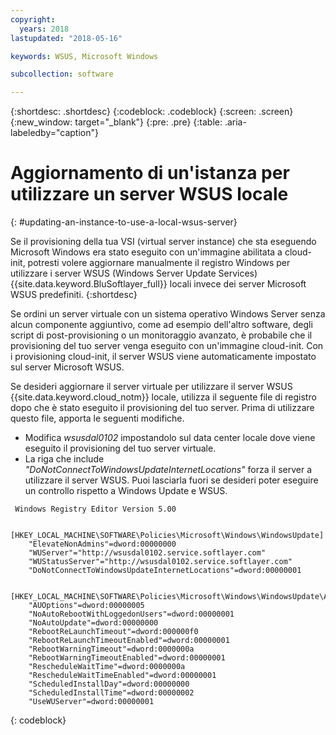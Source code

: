 ```yaml
---
copyright:
  years: 2018
lastupdated: "2018-05-16"

keywords: WSUS, Microsoft Windows

subcollection: software

---
```


{:shortdesc: .shortdesc}
{:codeblock: .codeblock}
{:screen: .screen}
{:new_window: target="_blank"}
{:pre: .pre}
{:table: .aria-labeledby="caption"}

# Aggiornamento di un'istanza per utilizzare un server WSUS locale
{: #updating-an-instance-to-use-a-local-wsus-server}

Se il provisioning della tua VSI (virtual server instance) che sta eseguendo Microsoft Windows era stato eseguito con un'immagine abilitata a cloud-init, potresti volere aggiornare manualmente il registro Windows per utilizzare i server WSUS (Windows Server Update Services) {{site.data.keyword.BluSoftlayer_full}} locali invece dei server Microsoft WSUS predefiniti.
{:shortdesc}

Se ordini un server virtuale con un sistema operativo Windows Server senza alcun componente aggiuntivo, come ad esempio dell'altro software, degli script di post-provisioning o un monitoraggio avanzato, è probabile che il provisioning del tuo server venga eseguito con un'immagine cloud-init. Con i provisioning cloud-init, il server WSUS viene automaticamente impostato sul server Microsoft WSUS.

Se desideri aggiornare il server virtuale per utilizzare il server WSUS {{site.data.keyword.cloud_notm}} locale, utilizza il seguente file di registro dopo che è stato eseguito il provisioning del tuo server. Prima di utilizzare questo file, apporta le seguenti modifiche.
- Modifica *wsusdal0102* impostandolo sul data center locale dove viene eseguito il provisioning del tuo server virtuale.  
- La riga che include *"DoNotConnectToWindowsUpdateInternetLocations"* forza il server a utilizzare il server WSUS. Puoi lasciarla fuori se desideri poter eseguire un controllo rispetto a Windows Update e WSUS.

```
 Windows Registry Editor Version 5.00

    [HKEY_LOCAL_MACHINE\SOFTWARE\Policies\Microsoft\Windows\WindowsUpdate]
    "ElevateNonAdmins"=dword:00000000
    "WUServer"="http://wsusdal0102.service.softlayer.com"
    "WUStatusServer"="http://wsusdal0102.service.softlayer.com"
    "DoNotConnectToWindowsUpdateInternetLocations"=dword:00000001

    [HKEY_LOCAL_MACHINE\SOFTWARE\Policies\Microsoft\Windows\WindowsUpdate\AU]
    "AUOptions"=dword:00000005
    "NoAutoRebootWithLoggedonUsers"=dword:00000001
    "NoAutoUpdate"=dword:00000000
    "RebootReLaunchTimeout"=dword:000000f0
    "RebootReLaunchTimeoutEnabled"=dword:00000001
    "RebootWarningTimeout"=dword:0000000a
    "RebootWarningTimeoutEnabled"=dword:00000001
    "RescheduleWaitTime"=dword:0000000a
    "RescheduleWaitTimeEnabled"=dword:00000001
    "ScheduledInstallDay"=dword:00000000
    "ScheduledInstallTime"=dword:00000002
    "UseWUServer"=dword:00000001
```
{: codeblock}
